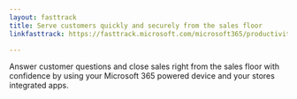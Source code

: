 ```yaml
---
layout: fasttrack
title: Serve customers quickly and securely from the sales floor
linkfasttrack: https://fasttrack.microsoft.com/microsoft365/productivitylibrary/Serve-customers-quickly-and-securely-from-the-sales-floor 

---
```

Answer customer questions and close sales right from the sales floor with confidence by using your Microsoft 365 powered device and your stores integrated apps.